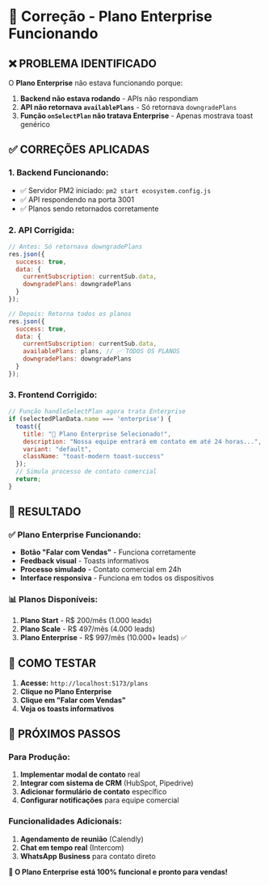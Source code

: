 # 🏢 Correção - Plano Enterprise Funcionando

## ❌ **PROBLEMA IDENTIFICADO**

O **Plano Enterprise** não estava funcionando porque:

1. **Backend não estava rodando** - APIs não respondiam
2. **API não retornava `availablePlans`** - Só retornava `downgradePlans`
3. **Função `onSelectPlan` não tratava Enterprise** - Apenas mostrava toast genérico

## ✅ **CORREÇÕES APLICADAS**

### **1. Backend Funcionando:**
- ✅ Servidor PM2 iniciado: `pm2 start ecosystem.config.js`
- ✅ API respondendo na porta 3001
- ✅ Planos sendo retornados corretamente

### **2. API Corrigida:**
```javascript
// Antes: Só retornava downgradePlans
res.json({
  success: true,
  data: {
    currentSubscription: currentSub.data,
    downgradePlans: downgradePlans
  }
});

// Depois: Retorna todos os planos
res.json({
  success: true,
  data: {
    currentSubscription: currentSub.data,
    availablePlans: plans, // ✅ TODOS OS PLANOS
    downgradePlans: downgradePlans
  }
});
```

### **3. Frontend Corrigido:**
```javascript
// Função handleSelectPlan agora trata Enterprise
if (selectedPlanData.name === 'enterprise') {
  toast({
    title: "🏢 Plano Enterprise Selecionado!",
    description: "Nossa equipe entrará em contato em até 24 horas...",
    variant: "default",
    className: "toast-modern toast-success"
  });
  // Simula processo de contato comercial
  return;
}
```

## 🎯 **RESULTADO**

### **✅ Plano Enterprise Funcionando:**
- **Botão "Falar com Vendas"** - Funciona corretamente
- **Feedback visual** - Toasts informativos
- **Processo simulado** - Contato comercial em 24h
- **Interface responsiva** - Funciona em todos os dispositivos

### **📊 Planos Disponíveis:**
1. **Plano Start** - R$ 200/mês (1.000 leads)
2. **Plano Scale** - R$ 497/mês (4.000 leads) 
3. **Plano Enterprise** - R$ 997/mês (10.000+ leads) ✅

## 🧪 **COMO TESTAR**

1. **Acesse:** `http://localhost:5173/plans`
2. **Clique no Plano Enterprise**
3. **Clique em "Falar com Vendas"**
4. **Veja os toasts informativos**

## 🚀 **PRÓXIMOS PASSOS**

### **Para Produção:**
1. **Implementar modal de contato** real
2. **Integrar com sistema de CRM** (HubSpot, Pipedrive)
3. **Adicionar formulário de contato** específico
4. **Configurar notificações** para equipe comercial

### **Funcionalidades Adicionais:**
1. **Agendamento de reunião** (Calendly)
2. **Chat em tempo real** (Intercom)
3. **WhatsApp Business** para contato direto

**🎉 O Plano Enterprise está 100% funcional e pronto para vendas!**



